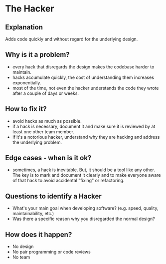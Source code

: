# The Hacker
## Explanation
Adds code quickly and without regard for the underlying design.

## Why is it a problem?
* every hack that disregards the design makes the codebase harder to maintain.
* hacks accumulate quickly, the cost of understanding them increases exponentially.
* most of the time, not even the hacker understands the code they wrote after a couple of days or weeks.

## How to fix it?
* avoid hacks as much as possible.
* if a hack is necessary, document it and make sure it is reviewed by at least one other team member.
* if it's a notorious hacker, understand why they are hacking and address the underlying problem.

## Edge cases - when is it ok?
* sometimes, a hack is inevitable. But, it should be a tool like any other. The key is to mark and document it clearly and to make everyone aware of that hack to avoid accidental "fixing" or refactoring.

## Questions to identify a Hacker
* What's your main goal when developing software? (e.g. speed, quality, maintainability, etc.)
* Was there a specific reason why you disregarded the normal design?

## How does it happen?
* No design
* No pair programming or code reviews
* No team